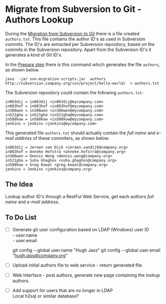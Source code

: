 # Migrate from Subversion to Git - Authors Lookup

During the [Migration from Subversion to Git](https://www.atlassian.com/git/tutorials/svn-to-git-prepping-your-team-migration) there is a file created `authors.txt`.
This file contains the author ID's as used in Subversion commits. The ID's are extracted per Subversion repository, based on the commits in the Subversion repository.
Apart from the Subversion ID's it generates a kind of Git ID's.

In the [Prepare step](https://www.atlassian.com/git/tutorials/migrating-prepare) there is this command which generates the file `authors`, as shown below.

	java  -jar svn-migration-scripts.jar  authors  http://subversion.company.org/svn/project/hello-world/  > authors.txt

The Subversion repository could contain the following `authors.txt`:

	in063dij = in063dij <in063dij@mycompany.com>
	in083hof = in083hof <in083hof@mycompany.com>
	in386won = in386won <in386won@mycompany.com>
	in521gha = in521gha <in521gha@mycompany.com>
	in588kow = in588kow <in588kow@mycompany.com>
	jenkins = jenkins <jenkins@mycompany.com>


This generated file `authors.txt` should actually contain the _full name_ and _e-mail address_ of these commiters, as shown below.

	in063dij = Jeroen van Dijk <jeroen.vandijk@company.org>
	in083hof = Anneke Hofstra <anneke.hofstra@company.org>
	in386won = Dennis Wong <dennis.wong@company.org>
	in521gha = Suha Ghaghos <suha.ghaghos@company.org>
	in588kow = Greg Kowal <greg.kowal@company.org>
	jenkins = Jenkins <jenkins@company.org>


## The Idea

Lookup author ID's through a RestFul Web Service, get each authors _full name_ and _e-mail address_.


## To Do List

- [ ] Generate git user configuration based on LDAP (Windows) user ID  
      - user.name  
      - user.email  

	git config --global user.name "Hugh Jass"
	git config --global user.email "hugh.jass@company.org"  

- [ ] Upload initial authors file to web service - return generated file.
- [ ] Web Interface - post authors, generate new page containing the lookup authors.
- [ ] Add support for users that are no longer in LDAP  
      Local h2sql or similar database?


